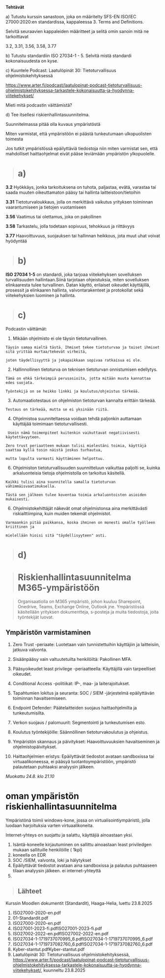 **Tehtävät**

a) Tutustu kurssin sanastoon, joka on määritelty SFS-EN ISO/IEC 27000:2020:en standardissa, kappaleessa 3. Terms and Definitions.

Selvitä seuraavien kappaleiden määritteet ja selitä omin sanoin mitä ne tarkoittavat 

3.2, 3.31, 3.56, 3.58, 3.77

b) Tutustu standardiin ISO 27034-1 - 5. Selvitä mistä standardi kokonaisuudesta on kyse.

c) Kuuntele Podcast: Laatulöpinät 30: Tietoturvallisuus ohjelmistokehityksessä

 https://www.arter.fi/podcast/laatulopinat-podcast-tietoturvallisuus-ohjelmistokehityksessa-tarkastele-kokonaisuutta-ja-hyodynna-viitekehykset/
 
Mieti mitä podcastin väittämistä?

d) Tee itsellesi riskienhallintasuunnitelma.

Suunnitelmassa pitää olla kuvaus ympäristöstä

Miten varmistat, että ympäristöön ei päästä tunkeutumaan ulkopuolisten toimesta

Jos tutkit ympäristössä epäilyttäviä tiedostoja niin miten varmistat sen, että mahdolliset haittaohjelmat eivät pääse leviämään ympäristön ylkopuolelle.



 ># a)

   **3.2**  Hyökkäys, jonka tarkoituksena on tuhota, paljastaa, evätä, varastaa tai saada muuten oikeuttamaton pääsy tai hallinta laitteistoon/tietoihin

   **3.31** Tietoturvaloukkaus, jolla on merkittävä vaikutus yrityksen toiminnan vaarantumiseen ja tietojen vuotamiseen

   **3.56** Vaatimus tai olettamus, joka on pakollinen

   **3.58** Tarkastelu, jolla todetaan sopivuus, tehokkuus ja riittävyys

   **3.77** Haavoittuvuus, suojauksen tai hallinnan heikkous, jota muut uhat voivat hyödyntää
   

 ># b)

  **ISO 27034 1-5** on standardi, joka tarjoaa viitekehyksen sovelluksen turvallisuuden hallintaan.Siinä tarjotaan ohjeistuksia, miten sovelluksen elinkaaresta tulee turvallinen. Datan käyttö, erilaiset oikeudet käyttäjillä, prosessit ja elinkaaren hallinta, valvontarakenteet ja protokollat sekä viitekehyksien luominen ja hallinta.



 ># c)

 Podcastin väittämät:

   1. Mikään ohjelmisto ei ole täysin tietoturvallinen.

    Täysin samaa mieltä tästä. Ihmiset tekee tietoturvaa ja toiset ihmiset sitä yrittää murtaa/tekevät virheitä, 
    
    joten täydellisyyttä ja jokapaikkaan sopivaa ratkaisua ei ole. 
    
   2. Hallinnollinen tietoturva on teknisen tietoturvan onnistumisen edellytys.

    Tämä on ehkä tärkeimpiä perusasioita, jotta mitään muuta kannattaa edes suojata. 
    
    Työntekijä on se heikko linkki ja koulutus/ohjeistus tärkeää. 
    
   3. Automaatiotestaus on ohjelmiston tietoturvan kannalta erittäin tärkeää.

    Testaus on tärkeää, mutta se ei yksinään riitä.
    
   4. Ohjelmistoa suunniteltaessa voidaan tehdä paljonkin auttamaan käyttäjää toimimaan tietoturvallisesti.
     
     Usein nämä toimenpiteet kuitenkin vaikuttavat negatiivisesti käytettävyyteen.

    Zero trust periaatteen mukaan tulisi mielestäni toimia, käyttäjä saattaa kyllä tosin näistä joskus turhautua, 
    
    mutta lopulta varmasti käyttäminen helpottuu. 
    
   6. Ohjelmiston tietoturvallisuuden suunnitteluun vaikuttaa paljolti se, kuinka arkaluonteisia tietoja ohjelmistolla on tarkoitus käsitellä.

    Kaikki tulisi aina suunnitella samalla tietoturvan vähimmäisvaatimuksella. 
    
    Tästä sen jälkeen tulee koventaa toimia arkaluontoisten asioiden mukaisesti.
    
   6. Ohjelmistokehittäjät näkevät omat ohjelmistonsa aina merkittävästi riskialttiimpina, kuin muiden tekemät ohjelmistot.

    Varmaankin pitää paikkansa, koska ihminen on monesti omalle työlleen kriittinen ja 
    
    mielellään hioisi sitä "täydellisyyteen" asti. 

    
    

 ># d)

># Riskienhallintasuunnitelma M365-ympäristöön

 >Organisaatiolla on M365 ympäristö, johon kuuluu Sharepoint, Onedrive, Teams, Exchange Online, Outlook jne.
 Ympäristössä käsitellään yrityksen dokumentteja, s-posteja ja muita tiedostoja, joita työntekijät luovat.

## Ympäristön varmistaminen

1. Zero Trust -periaate: Luotetaan vain tunnistettuihin käyttäjiin ja laitteisiin, jatkuva valvonta.

2. Sisäänpääsy vain valtuutetuilta henkilöiltä: Pakollinen MFA.

3. Pääsyoikeudet least privilege -periaatteella: Käyttäjillä vain tarpeelliset oikeudet.

4. Conditional Access -politiikat: IP-, maa- ja laiterajoitukset.

5. Tapahtumien lokitus ja seuranta: SOC / SIEM -järjestelmä epäilyttävän toiminnan havaitsemiseen.

6. Endpoint Defender: Päätelaitteiden suojaus haittaohjelmilta ja tunkeutumisilta.

7. Verkon suojaus / palomuurit: Segmentointi ja tunkeutumisen esto.

8. Koulutus työntekijöille: Säännöllinen tietoturvakoulutus ja ohjeistus.

9. Ympäristön skannaus ja päivitykset: Haavoittuvuuksien havaitseminen ja ohjelmistopäivitykset.

10. Haittaohjelmien eristys: Epäilyttävät tiedostot avataan sandboxissa tai virtuaalikoneessa, ei pääsyä tuotantoympäristöön, ympäristö palautetaan puhtaaksi analyysin jälkeen.

*Muokattu 24.8. klo 21.10*

# oman ympäristön riskienhallintasuunnitelma

Ympäristönä toimii windows-kone, jossa on virtualisointiympäristö, jolla luodaan harjoituksia varten virtuaalikoneita.

Internet-yhteys on suojattu ja salattu, käyttäjiä ainoastaan yksi.

 1. Isäntä-koneelle kirjautuminen on sallittu ainoastaan least priviledgen mukaan sallituille henkilöille ( 1kpl)
 2. koneella on EDR
 3. SOC /SIEM, valvonta, loki ja hälytykset
 4. Epäilyttävät tiedostot avataan aina sandboxissa ja palautus puhtaaseen tilaan analyysin jälkeen. ei internet-yhteyttä 
 5. 



  >## Lähteet

Kurssin Moodlen dokumentit (Standardit), Haaga-Helia, luettu 23.8.2025
  1. ISO27000-2020-en.pdf
  2. 01-Standardit.pdf
  3. ISO27000-2020-en.pdf
  4. ISO27001-2023-fi.pdfISO27001-2023-fi.pdf
  5. ISO27002-2022-en.pdfISO27002-2022-en.pdf
  6. ISO27034-1-1719737070995_6.pdfISO27034-1-1719737070995_6.pdf
  7. ISO27034-1-1719737082760_6.pdfISO27034-1-1719737082760_6.pdf
  8. Kyber-stantut.pdfKyber-stantut.pdf
  9. Laatulöpinät 30: Tietoturvallisuus ohjelmistokehityksessä, https://www.arter.fi/podcast/laatulopinat-podcast-tietoturvallisuus-ohjelmistokehityksessa-tarkastele-kokonaisuutta-ja-hyodynna-viitekehykset/, kuunneltu 23.8.2025


